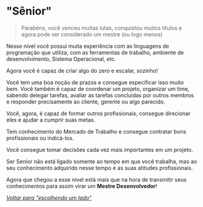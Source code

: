# "Sênior"

> Parabéns, você venceu muitas lutas, conquistou muitos títulos e agora pode ser considerado um mestre (ou logo menos)

Nesse nível você possui muita experiência com as linguagens de programação que utiliza, com as ferramentas de trabalho, ambiente de desenvolvimento, Sistema Operacional, etc.

Agora você é capaz de criar algo do zero e escalar, sozinho!

Você tem uma boa noção de prazos e consegue especificar isso muito bem. Você também é capaz de coordenar um projeto, organizar um time, sabendo delegar tarefas, avaliar as tarefas concluidas por outros membros e responder precisamente ao cliente, gerente ou algo parecido.

Você, agora, é capaz de formar outros profissionais, consegue direcionar eles e ajudar a cumprir suas metas.

Tem conhecimento do Mercado de Trabalho e consegue contratar bons profissionais ou indicá-los.

Você consegue tomar decisões cada vez mais importantes em um projeto.

Ser Senior não está ligado somente ao tempo em que você trabalha, mas ao seu conhecimento adquirido nesse tempo e as suas atitudes profissionais.

Agora que chegou a esse nível está mais que na hora de transmitir seus conhecimentos para assim virar um **Mestre Desenvolvedor**!

*[Voltar para "escolhendo um lado"](/translations/pt-br/README.md#escolhendo-um-lado)*
